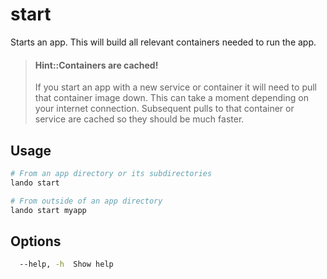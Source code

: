 start
=====

Starts an app. This will build all relevant containers needed to run the app.

> #### Hint::Containers are cached!
>
> If you start an app with a new service or container it will need to pull that container image down. This can take a moment depending on your internet connection. Subsequent pulls to that container or service are cached so they should be much faster.

Usage
-----

```bash
# From an app directory or its subdirectories
lando start

# From outside of an app directory
lando start myapp
```

Options
-------

```bash
  --help, -h  Show help                                                [boolean]
```
